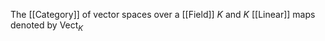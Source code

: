 The [[Category]] of vector spaces over a [[Field]] $K$ and $K$ [[Linear]] maps denoted by $\mathrm{Vect}_{K}$
